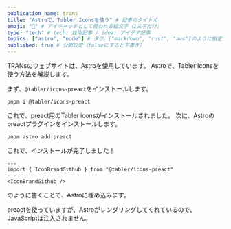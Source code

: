 ```yaml
---
publication_name: trans
title: "Astroで、Tabler Iconsを使う" # 記事のタイトル
emoji: "🚀" # アイキャッチとして使われる絵文字（1文字だけ）
type: "tech" # tech: 技術記事 / idea: アイデア記事
topics: ["astro", "node"] # タグ。["markdown", "rust", "aws"]のように指定する
published: true # 公開設定（falseにすると下書き）
---
```

TRANsのウェブサイトは、Astroを使用しています。
Astroで、Tabler Iconsを使う方法を解説します。

まず、`@tabler/icons-preact`をインストールします。
```shell
pnpm i @tabler/icons-preact
```
これで、preact用のTabler iconsがインストールされました。
次に、Astroのpreactプラグインをインストールします。
```shell
pnpm astro add preact
```
これで、インストールが完了しました！

```astro
---
import { IconBrandGithub } from "@tabler/icons-preact"
---
<IconBrandGithub />
```
のように書くことで、Astroに埋め込みます。

preactを使っていますが、Astroがレンダリングしてくれているので、JavaScriptは注入されません。
